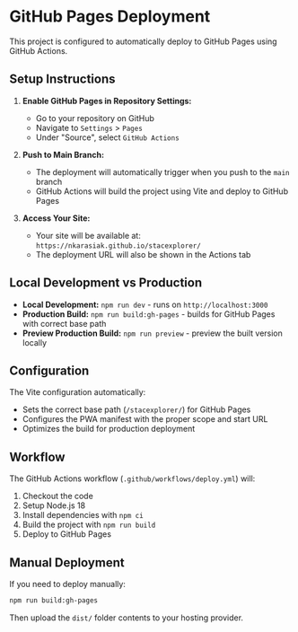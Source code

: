 # GitHub Pages Deployment

This project is configured to automatically deploy to GitHub Pages using GitHub Actions.

## Setup Instructions

1. **Enable GitHub Pages in Repository Settings:**
   - Go to your repository on GitHub
   - Navigate to `Settings` > `Pages`
   - Under "Source", select `GitHub Actions`

2. **Push to Main Branch:**
   - The deployment will automatically trigger when you push to the `main` branch
   - GitHub Actions will build the project using Vite and deploy to GitHub Pages

3. **Access Your Site:**
   - Your site will be available at: `https://nkarasiak.github.io/stacexplorer/`
   - The deployment URL will also be shown in the Actions tab

## Local Development vs Production

- **Local Development:** `npm run dev` - runs on `http://localhost:3000`
- **Production Build:** `npm run build:gh-pages` - builds for GitHub Pages with correct base path
- **Preview Production Build:** `npm run preview` - preview the built version locally

## Configuration

The Vite configuration automatically:
- Sets the correct base path (`/stacexplorer/`) for GitHub Pages
- Configures the PWA manifest with the proper scope and start URL
- Optimizes the build for production deployment

## Workflow

The GitHub Actions workflow (`.github/workflows/deploy.yml`) will:
1. Checkout the code
2. Setup Node.js 18
3. Install dependencies with `npm ci`
4. Build the project with `npm run build`
5. Deploy to GitHub Pages

## Manual Deployment

If you need to deploy manually:
```bash
npm run build:gh-pages
```

Then upload the `dist/` folder contents to your hosting provider.